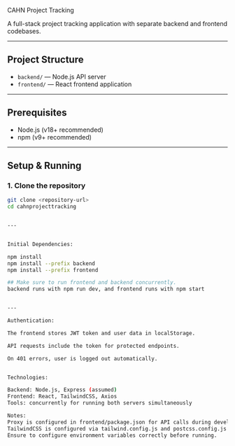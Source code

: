 CAHN Project Tracking

A full-stack project tracking application with separate backend and frontend codebases.

---

## Project Structure

- `backend/` — Node.js API server
- `frontend/` — React frontend application

---

## Prerequisites

- Node.js (v18+ recommended)
- npm (v9+ recommended)

---

## Setup & Running

### 1. Clone the repository

```bash
git clone <repository-url>
cd cahnprojecttracking


---


Initial Dependencies:

npm install
npm install --prefix backend
npm install --prefix frontend

## Make sure to run frontend and backend concurrently.
backend runs with npm run dev, and frontend runs with npm start


---

Authentication:

The frontend stores JWT token and user data in localStorage.

API requests include the token for protected endpoints.

On 401 errors, user is logged out automatically.


Technologies:

Backend: Node.js, Express (assumed)
Frontend: React, TailwindCSS, Axios
Tools: concurrently for running both servers simultaneously

Notes:
Proxy is configured in frontend/package.json for API calls during development.
TailwindCSS is configured via tailwind.config.js and postcss.config.js in the frontend.
Ensure to configure environment variables correctly before running.
